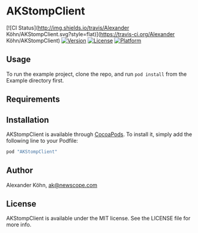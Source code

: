 # AKStompClient

[![CI Status](http://img.shields.io/travis/Alexander Köhn/AKStompClient.svg?style=flat)](https://travis-ci.org/Alexander Köhn/AKStompClient)
[![Version](https://img.shields.io/cocoapods/v/AKStompClient.svg?style=flat)](http://cocoapods.org/pods/AKStompClient)
[![License](https://img.shields.io/cocoapods/l/AKStompClient.svg?style=flat)](http://cocoapods.org/pods/AKStompClient)
[![Platform](https://img.shields.io/cocoapods/p/AKStompClient.svg?style=flat)](http://cocoapods.org/pods/AKStompClient)

## Usage

To run the example project, clone the repo, and run `pod install` from the Example directory first.

## Requirements

## Installation

AKStompClient is available through [CocoaPods](http://cocoapods.org). To install
it, simply add the following line to your Podfile:

```ruby
pod "AKStompClient"
```

## Author

Alexander Köhn, ak@newscope.com

## License

AKStompClient is available under the MIT license. See the LICENSE file for more info.
